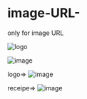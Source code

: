 # image-URL-
only for image URL

![logo](https://github.com/user-attachments/assets/37fe8846-d3e1-4455-ac8c-dcea8afa23a6)


![image](https://github.com/user-attachments/assets/ff360e9c-4bf1-4e74-9425-368d51310077)




logo=> ![image](https://github.com/user-attachments/assets/3e9c8bc0-6268-40a9-ba4f-6bb8dea9586f)

receipe=> ![image](https://github.com/user-attachments/assets/24d25e29-f1cf-4d47-a3cf-ae2aa4664656)





